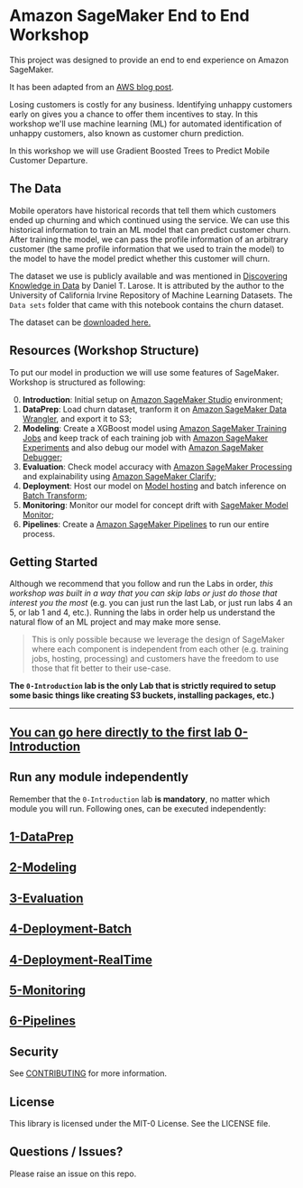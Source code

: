 # Amazon SageMaker End to End Workshop

This project was designed to provide an end to end experience on Amazon SageMaker.

It has been adapted from an [AWS blog post](https://aws.amazon.com/blogs/ai/predicting-customer-churn-with-amazon-machine-learning/). 

Losing customers is costly for any business. Identifying unhappy customers early on gives you a chance to offer them incentives to stay.  In this workshop we'll use machine learning (ML) for automated identification of unhappy customers, also known as customer churn prediction.

In this workshop we will use Gradient Boosted Trees to Predict Mobile Customer Departure.

## The Data

Mobile operators have historical records that tell them which customers ended up churning and which continued using the service. We can use this historical information to train an ML model that can predict customer churn. After training the model, we can pass the profile information of an arbitrary customer (the same profile information that we used to train the model) to the model to have the model predict whether this customer will churn. 

The dataset we use is publicly available and was mentioned in [Discovering Knowledge in Data](https://www.amazon.com/dp/0470908742/) by Daniel T. Larose. It is attributed by the author to the University of California Irvine Repository of Machine Learning Datasets. The `Data sets` folder that came with this notebook contains the churn dataset.

The dataset can be [downloaded here.](https://bcs.wiley.com/he-bcs/Books?action=resource&bcsId=11704&itemId=0470908742&resourceId=46577)

## Resources (Workshop Structure)

To put our model in production we will use some features of SageMaker. Workshop is structured as following:

0. **Introduction**: Initial setup on [Amazon SageMaker Studio](https://docs.aws.amazon.com/sagemaker/latest/dg/studio.html) environment;
1. **DataPrep**: Load churn dataset, tranform it on [Amazon SageMaker Data Wrangler](https://docs.aws.amazon.com/sagemaker/latest/dg/data-wrangler.html), and export it to S3;
2. **Modeling**: Create a XGBoost model using [Amazon SageMaker Training Jobs](https://docs.aws.amazon.com/sagemaker/latest/dg/how-it-works-training.html) and keep track of each training job with [Amazon SageMaker Experiments](https://docs.aws.amazon.com/sagemaker/latest/dg/experiments.html) and also debug our model with [Amazon SageMaker Debugger](https://docs.aws.amazon.com/sagemaker/latest/dg/train-debugger.html);
3. **Evaluation**: Check model accuracy with [Amazon SageMaker Processing](https://docs.aws.amazon.com/sagemaker/latest/dg/processing-container-run-scripts.html) and explainability using [Amazon SageMaker Clarify](https://docs.aws.amazon.com/sagemaker/latest/dg/clarify-fairness-and-explainability.html);
4. **Deployment**: Host our model on [Model hosting](https://docs.aws.amazon.com/sagemaker/latest/dg/how-it-works-deployment.html) and batch inference on [Batch Transform](https://docs.aws.amazon.com/sagemaker/latest/dg/batch-transform.html);
5. **Monitoring**: Monitor our model for concept drift with [SageMaker Model Monitor](https://docs.aws.amazon.com/sagemaker/latest/dg/how-it-works-model-monitor.html);
6. **Pipelines**: Create a [Amazon SageMaker Pipelines](https://docs.aws.amazon.com/sagemaker/latest/dg/pipelines.html) to run our entire process.

## Getting Started

Although we recommend that you follow and run the Labs in order, _this workshop was built in a way that you can skip labs or just do those that interest you the most_ (e.g. you can just run the last Lab, or just run labs 4 an 5, or lab 1 and 4, etc.). Running the labs in order help us understand the natural flow of an ML project and may make more sense.

> This is only possible because we leverage the design of SageMaker where each component is independent from each other (e.g. training jobs, hosting, processing) and customers have the freedom to use those that fit better to their use-case.

**The `0-Introduction` lab is the only Lab that is strictly required to setup some basic things like creating S3 buckets, installing packages, etc.)**

---
## [You can go here directly to the first lab 0-Introduction](./0-Introduction/introduction.ipynb)

## Run any module independently

Remember that the `0-Introduction` lab **is mandatory**, no matter which module you will run. Following ones, can be executed independently:

## [1-DataPrep](./1-DataPrep/data_preparation.ipynb)

## [2-Modeling](./2-Modeling/modeling.ipynb)

## [3-Evaluation](./3-Evaluation/evaluation.ipynb)

## [4-Deployment-Batch](./4-Deployment/Batch/deployment_batch.ipynb)

## [4-Deployment-RealTime](./4-Deployment/RealTime/deployment_hosting.ipynb)

## [5-Monitoring](./5-Monitoring/monitoring.ipynb)

## [6-Pipelines](./6-Pipelines/pipelines.ipynb)

## Security

See [CONTRIBUTING](CONTRIBUTING.md#security-issue-notifications) for more information.

## License

This library is licensed under the MIT-0 License. See the LICENSE file.

## Questions / Issues?

Please raise an issue on this repo.
